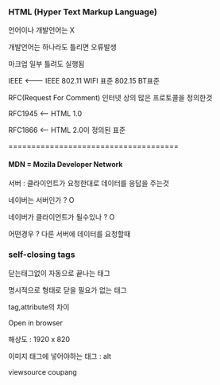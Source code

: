 ### HTML (Hyper Text Markup Language)

언어이나 개발언어는 X

개발언어는 하나라도 틀리면 오류발생

마크업 
일부 틀려도 실행됨

IEEE <--- IEEE 802.11 WIFI 표준 802.15 BT표준

RFC(Request For Comment)
인터넷 상의 많은 프로토콜을 정의한것

RFC1945 <-- HTML 1.0

RFC1866 <-- HTML 2.0이 정의된 표준

=====================================

#### MDN = Mozila Developer Network

서버 : 클라이언트가 요청한대로 데이터를 응답을 주는것

네이버는 서버인가 ? O

네이버가 클라이언트가 될수있나 ? O

어떤경우 ? 다른 서버에 데이터를 요청할때


### self-closing tags
닫는태그없이 자동으로 끝나는 태그

명시적으로 </tag> 형태로 닫을 필요가 없는 태그

tag,attribute의 차이

Open in browser

해상도 : 1920 x 820


이미지 태그에 넣어야하는 태그 : alt

viewsource coupang
